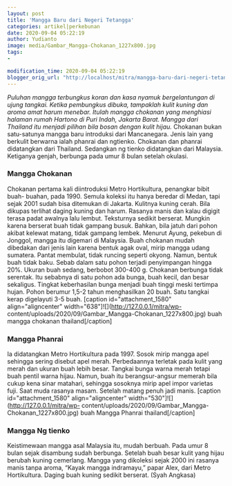 ```yaml
---
layout: post
title: 'Mangga Baru dari Negeri Tetangga'
categories: artikel|perkebunan
date: 2020-09-04 05:22:19
author: Yudianto
image: media/Gambar_Mangga-Chokanan_1227x800.jpg
tags:
- 

modification_time: 2020-09-04 05:22:19
blogger_orig_url: "http://localhost/mitra/mangga-baru-dari-negeri-tetangga.html"
---
```


_Puluhan mangga terbungkus koran dan kasa nyamuk bergelantungan di ujung
tangkai. Ketika pembungkus dibuka, tampaklah kulit kuning dan aroma amat harum
menebar. Itulah mangga chokanan yang menghiasi halaman rumah Hartono di Puri
Indah, Jakarta Barat. Mangga dari Thailand itu menjadi pilihan bila bosan
dengan kulit hijau._ Chokanan bukan satu-satunya mangga baru introduksi dari
Mancanegara. Jenis lain yang berkulit berwarna ialah phanrai dan ngtienko.
Chokanan dan phanrai didatangkan dari Thailand. Sedangkan ng tienko
didatangkan dari Malaysia. Ketiganya genjah, berbunga pada umur 8 bulan
setelah okulasi.

### Mangga Chokanan

Chokanan pertama kali diintroduksi Metro Hortikultura, penangkar bibit buah-
buahan, pada 1990. Semula koleksi itu hanya beredar di Medan, tapi sejak 2001
sudah bisa ditemukan di Jakarta. Kulitnya kuning cerah. Bila dikupas terlihat
daging kuning dan harum. Rasanya manis dan kalau digigit terasa padat awalnya
lalu lembut. Teksturnya sedikit berserat. Mungkin karena berserat buah tidak
gampang busuk. Bahkan, bila jatuh dari pohon akibat kelewat matang, tidak
gampang lembek. Menurut Ayung, pekebun di Jonggol, mangga itu digemari di
Malaysia. Buah chokanan mudah dibedakan dari jenis lain karena bentuk agak
oval, mirip mangga udang sumatera. Pantat membulat, tidak runcing seperti
okyong. Namun, bentuk buah tidak baku. Sebab dalam satu pohon terjadi
penyimpangan hingga 20%. Ukuran buah sedang, berbobot 300-400 g. Chokanan
berbunga tidak serentak. Itu sebabnya di satu pohon ada bunga, buah kecil, dan
besar sekaligus. Tingkat keberhasilan bunga menjadi buah tinggi meski tertimpa
hujan. Pohon berumur 1,5-2 tahun menghasilkan 20 buah. Satu tangkai kerap
digelayuti 3-5 buah. [caption id="attachment_1580" align="aligncenter"
width="638"]![](http://127.0.0.1/mitra/wp-
content/uploads/2020/09/Gambar_Mangga-Chokanan_1227x800.jpg) buah mangga
chokanan thailand[/caption]

### Mangga Phanrai

Ia didatangkan Metro Hortikultura pada 1997. Sosok mirip mangga apel sehingga
sering disebut apel merah. Perbedaannya terletak pada kulit yang merah dan
ukuran buah lebih besar. Tangkai bunga warna merah tetapi buah pentil warna
hijau. Namun, buah itu berangsur-angsur memerah bila cukup kena sinar
matahari, sehingga sosoknya mirip apel impor varietas fuji. Saat muda rasanya
masam. Setelah matang penuh jadi manis. [caption id="attachment_1580"
align="aligncenter" width="530"]![](http://127.0.0.1/mitra/wp-
content/uploads/2020/09/Gambar_Mangga-Chokanan_1227x800.jpg) buah Mangga
Phanrai thailand[/caption]

### Mangga Ng tienko

Keistimewaan mangga asal Malaysia itu, mudah berbuah. Pada umur 8 bulan sejak
disambung sudah berbunga. Setelah buah besar kulit yang hijau berubah kuning
cemerlang. Mangga yang dikoleksi sejak 2000 ini rasanya manis tanpa aroma,
“Kayak mangga indramayu,” papar Alex, dari Metro Hortikultura. Daging buah
kuning sedikit berserat. (Syah Angkasa)


